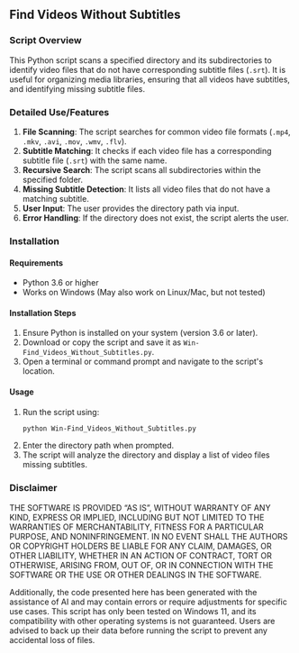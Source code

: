 ## Find Videos Without Subtitles  

### Script Overview  
This Python script scans a specified directory and its subdirectories to identify video files that do not have corresponding subtitle files (`.srt`). It is useful for organizing media libraries, ensuring that all videos have subtitles, and identifying missing subtitle files.  

### Detailed Use/Features  
1. **File Scanning**: The script searches for common video file formats (`.mp4`, `.mkv`, `.avi`, `.mov`, `.wmv`, `.flv`).  
2. **Subtitle Matching**: It checks if each video file has a corresponding subtitle file (`.srt`) with the same name.  
3. **Recursive Search**: The script scans all subdirectories within the specified folder.  
4. **Missing Subtitle Detection**: It lists all video files that do not have a matching subtitle.  
5. **User Input**: The user provides the directory path via input.  
6. **Error Handling**: If the directory does not exist, the script alerts the user.  

### Installation  

#### Requirements  
- Python 3.6 or higher  
- Works on Windows (May also work on Linux/Mac, but not tested)  

#### Installation Steps  
1. Ensure Python is installed on your system (version 3.6 or later).  
2. Download or copy the script and save it as `Win-Find_Videos_Without_Subtitles.py`.  
3. Open a terminal or command prompt and navigate to the script's location.  

#### Usage  
1. Run the script using:  
   ```bash
   python Win-Find_Videos_Without_Subtitles.py
   ```  
2. Enter the directory path when prompted.  
3. The script will analyze the directory and display a list of video files missing subtitles.  

### Disclaimer  
THE SOFTWARE IS PROVIDED “AS IS”, WITHOUT WARRANTY OF ANY KIND, EXPRESS OR IMPLIED, INCLUDING BUT NOT LIMITED TO THE WARRANTIES OF MERCHANTABILITY, FITNESS FOR A PARTICULAR PURPOSE, AND NONINFRINGEMENT. IN NO EVENT SHALL THE AUTHORS OR COPYRIGHT HOLDERS BE LIABLE FOR ANY CLAIM, DAMAGES, OR OTHER LIABILITY, WHETHER IN AN ACTION OF CONTRACT, TORT OR OTHERWISE, ARISING FROM, OUT OF, OR IN CONNECTION WITH THE SOFTWARE OR THE USE OR OTHER DEALINGS IN THE SOFTWARE.  

Additionally, the code presented here has been generated with the assistance of AI and may contain errors or require adjustments for specific use cases. This script has only been tested on Windows 11, and its compatibility with other operating systems is not guaranteed. Users are advised to back up their data before running the script to prevent any accidental loss of files.